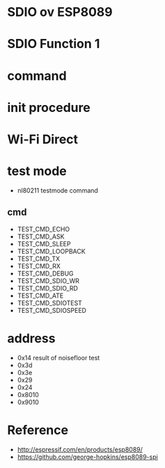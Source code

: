 # SDIO ov ESP8089

# SDIO Function 1

# command

# init procedure

# Wi-Fi Direct

# test mode

* nl80211 testmode command

## cmd
* TEST_CMD_ECHO
* TEST_CMD_ASK
* TEST_CMD_SLEEP
* TEST_CMD_LOOPBACK
* TEST_CMD_TX
* TEST_CMD_RX
* TEST_CMD_DEBUG
* TEST_CMD_SDIO_WR
* TEST_CMD_SDIO_RD
* TEST_CMD_ATE
* TEST_CMD_SDIOTEST
* TEST_CMD_SDIOSPEED


# address
* 0x14  result of noisefloor test
* 0x3d
* 0x3e
* 0x29
* 0x24
* 0x8010
* 0x9010

# Reference
* http://espressif.com/en/products/esp8089/
* https://github.com/george-hopkins/esp8089-spi
